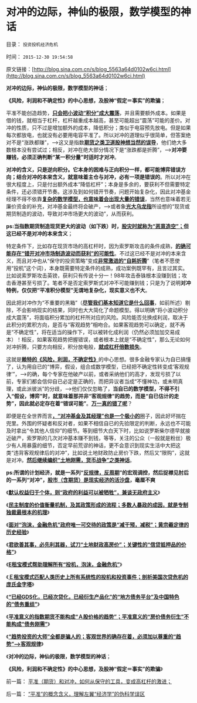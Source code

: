 # 对冲的边际，神仙的极限，数学模型的神话

目录： `投资投机经济危机` 

时间： `2015-12-30 19:54:58` 

原文链接：[http://blog.sina.com.cn/s/blog_5563a64d0102w6ci.html](http://blog.sina.com.cn/s/blog_5563a64d0102w6ci.html)

**对冲的边际，神仙的极限，数学模型的神话**；

**《风险，利润和不确定性》的中心思想，及股神“假定＝事实”的欺骗**；

平准不能创造趋势，[**只会把小波动“积分”成大震荡**](../../../2015/12/28/“平准”的概念含义，理解左翼“经济学”的伪科学误区.md)，并且需要额外成本。如果是借的钱，就相当于杠杆，杠杆越重成本越高，甚至可能超出“震荡”可能的差价。对冲的性质，只不过是增加额外的成本，降低积分；类似于电容预先放电。但是如果每次都放电，也就没有必要用电容平准了。所以对冲的道理似乎很简单，但答案绝对不是“涨跌都赚”，——>这又是指数[**期货之类卫道股神想当然的误导**](../../../2015/7/11/没有指数期货，索罗斯模式的攻击就不成立；.md)，他们绝大多数根本没有尝试过；相反，对冲在绝大部分情况下是“涨跌都是折腾”，——>**对冲要赚钱，必须正确判断“某一积分量”时适时才对冲**。

**对冲的含义，只是逆向积分。它本身的困难与正向积分一样，都可能博弈错误方向；结合对冲的本来含义，就意味着主仓与对冲，必有一项是错误的**。所以对冲在很大程度上，只是付出额外成本“降低杠杆”；本身是多余的，要获利不但需要特定条件，还必须错开节奏。这涉及到如何错开节奏，问题开始复杂化，因此对冲基金经理不得不依靠[**复杂的数学模型，也意味着会出现大量的错误**](../../../2014/2/11/科学定理的进化，金融学权威的骗术.md)，当然也意味着若无廉价资金的补充，对冲基金最终将会破产，——>或者象[**光大乌龙指**](../../../2014/3/17/光大乌龙指暴露的“官营的（金融）危机”，官方干预市场的堰塞湖；.md)所设想的“现货或期货制造的波动，导致对冲市场更大的波动”，从而获利。

**ps:当指数期货制造现货更大的波动（如下跌）时，[**股灾时就称为“恶意造空”；**](../../../2015/7/19/中华股灾中的券商，和索罗斯攻击的利润打折，最佳恐慌的边际.md)但这已经不是对冲的本来含义**；

特定条件下，比如存在现货市场的高杠杆时，因为索罗斯攻击的条件成熟，[**的确可能存在“错开对冲市场制造波动而获利”的可能性**](../../../2015/7/19/中华股灾中的券商，和索罗斯攻击的利润打折，最佳恐慌的边际.md)。不过这已经不是对冲的本来含义，而且对冲也从“保守的投资策略”变成[**非常激进的“自耗折腾**](../../../2014/3/10/激进的衡量，补仓转变为盈利的条件.md)”（笔者不愿使用“投机”这个词），本身既需要特定条件的成熟，成功案例既罕有，且言过其实。比如说索罗斯攻击英镑，获利只有传说十分一！98年攻击泰铢根本没赚到钱；攻击香港甚至亏损了。笔者不是否定索罗斯式对冲不可能赚到钱；只是为了说明**对冲特例，仅仅把“平准积分模型”无谓地复杂化，现实意义也不大**。

因此把对冲作为“不重要的黑箱”（[**尽管我们基本知道它是什么回事**](../../../2014/3/6/什么是期货？期货与商业保险的关系，和对冲；.md)，如前所述）剔除，不会影响现实的结果，同时也大大简化了命题模型。得以明确“将小波动积分成大震荡”，将面临积分累加的杠杆所对应的风险。风险能否兑换成利润，取决于此积分的累积方向，是否与“客观趋势”相吻合。如果客观趋势可以确定，就不再是“不确定性”，将在适当的操作下，可以被转化成利润（仍然必须加加交易成本）！相反，如果客观趋势把握错误，或者根本上就是“不确定性”，那么无论如何对冲折腾，只要方向相反，积分放电般，[**就成杠杆倍数损失**](../../../2015/7/15/国家提前去杠杆没错，救市方式还有可改进之处；.md)。

这就是[**赖特的《风险，利润，不确定性》**](../../../2009/4/3/流动性定律，风险利润和不确定性.md)的中心思想。很多金融专家认为自已搞懂了，认为用自已的“博弈，假设，组合成数学模型，已经把不确定性转变成‘客观规律’”，——>的确，每个专家在他破产以前，或者采纳他们的高才，发现亏损了以前，专家们都会信仰自已必定是正确的，而把异议者当成“不懂神功，或未明真理，或此派彼派”的分歧，——>他们仅仅忽略了，**当自已的数学模型，不得不引入“假设，博弈”时，就意味着那并非“客观规律”的趋势，而是“自已估计的走势”，因此就必定存在着“错误可能”**。[**万一真的错了呢**](../../../2014/12/18/解读12月超级乌龙指，理解《风险，利润和不确定性》的错误.md)？

即便是在全世界而言[**，“对冲基金及其经理”也是一个极小的**](../../../2013/7/23/伪造的《公募基金经理的忏悔》，刘纪鹏同志的狼牙棒.md)圈子，因此好坏揣在兜里。外围的怀疑者和反对者，如果不相信自已的先验限定的判断，永远也不可能及时拿出“令其他人信仰”的细节。等到细节大白天下时，比如说罗斯柴尔德早就接近破产，索罗斯的几次对冲基本赚不到钱，等等，关注的公众（一般就是粉丝）极少有人用暴露的细节，否定早前荒谬的神话，更不会意识到现实生活中大把这类“违背客观规律后的对冲”，比如说土地财政防止房价下跌，然后又“限购”，这就是对冲。[**然后继续编织“土地刚需，货币战争”之类神话**](../../../2009/6/20/“货币战争”无欲者刚，阵惊者乱！.md)。

**ps:所谓的计划经济，就是一系列“[**反规律，反周期**](../../../2009/11/30/保守主义和激进政策在不确定性定律中的现实含义.md)”的宏观调控，然后捉襟见肘后的一系列“对冲”，[**股市（含期货）是现实经济的活沙盘**](../../../2015/12/12/“机构化”之绝对权力的贪婪，欲壑难填，及股神的为虎作伥.md)，毫厘不爽**

《[**默认权益归于个体，则“政府的利益可以被牺牲”，兼谈无政府主义**](../../../2015/12/20/“政府的利益可以被牺牲”兼谈无政府主义.md)》

《[**民主制度的价值衡量机制，及其政策形成的流程；多数人暴政的成因，就是专制独裁最根本的机理**](../../../2015/12/21/多数人暴政的成因，就是专制独裁最根本的机理；.md)》

《[**面对“泡沫，金融危机”政府唯一可交待的政策是“减干预，减税”；黄宗羲定律的历史经验**](../../../2015/12/22/单纯减税一般没有效果，黄宗羲定律的历史经验；.md)》

《[**君欲善其事，必先利其器，试刀“土地财政高房价”；关键性的“信贷抵押品的价格”**](../../../2015/12/23/君子善其事，必先利其器，试刀“土地财政高房价”.md)》

《[**E租宝模式帮助理解所有“投机，泡沫，金融危机”**](../../../2015/12/24/从E租宝理解所有“投机，泡沫，金融危机”的共同模式；.md)》

《[**Ｅ租宝模式匹配人类历史上所有系统性的投机和投资事件；剖析美国次贷危机的庞氏金字塔**](../../../2015/12/26/Ｅ租宝模式剖析美国次贷危机。多重杠杆的两层金字塔.md)》

《[**“已经GDS化，已经次贷化，已经衍生产品化”的“地方债务平台”及中国特色的“债务重组”**](../../../2015/12/27/美元次贷危机中，“GDS和金融衍生产品”的细节意义；.md)》

《[**平准意义的指数期货不能构成“Ａ股价格的趋势”；平准意义的“房价债务衍生”不能构成“债务刚需”**](../../../2015/12/28/“平准”的概念含义，理解左翼“经济学”的伪科学误区.md)》

《[**“趋势投资的大师”全都是骗人的；客观世界的确存在着，必须加以尊重的“趋势”——>客观规律**](../../../2015/12/29/“趋势投资的大师”全都是骗人的，及客观规律的“趋势”.md)》

《**对冲的边际，神仙的极限，数学模型的神话**；

**《风险，利润和不确定性》的中心思想，及股神“假定＝事实”的欺骗**》

前一篇： [平准（期货）和对冲，如何从保守的工具，变成高杠杆的激进；](../../../2015/12/31/平准（期货）和对冲，如何从保守的工具，变成高杠杆的激进；.md)

后一篇： [“平准”的概念含义，理解左翼“经济学”的伪科学误区](../../../2015/12/28/“平准”的概念含义，理解左翼“经济学”的伪科学误区.md)

